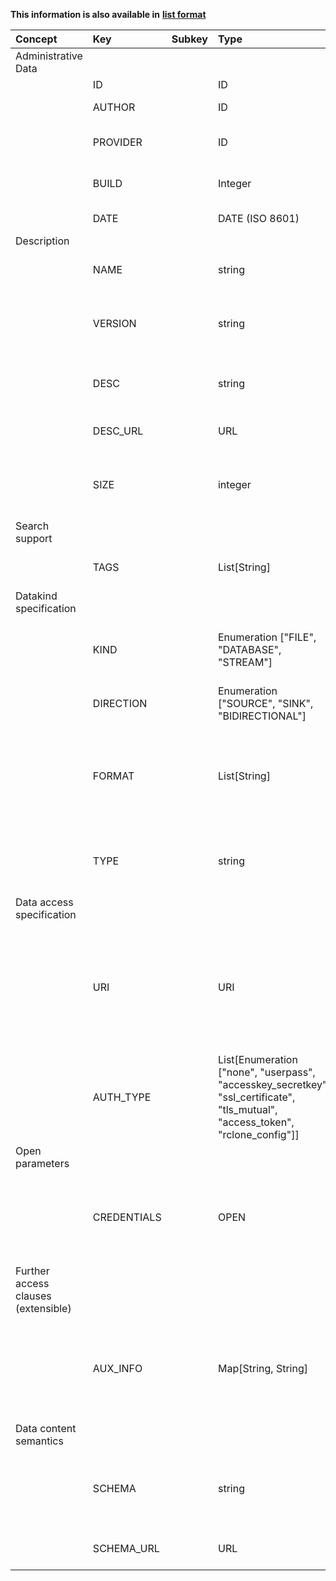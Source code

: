 
<style>
  .md-content__button {
    display: none;
  }
</style>

**This information is also available in** **[list format](/attributes/data/)**

| Concept                             | Key         | Subkey   | Type                                                                                                                            | Example Value                                                                                                                                           | Comment                                                                                                                                                                                                                                                                                                   | Condition                            |
|:------------------------------------|:------------|:---------|:--------------------------------------------------------------------------------------------------------------------------------|:--------------------------------------------------------------------------------------------------------------------------------------------------------|:----------------------------------------------------------------------------------------------------------------------------------------------------------------------------------------------------------------------------------------------------------------------------------------------------------|:-------------------------------------|
| Administrative Data                 |             |          |                                                                                                                                 |                                                                                                                                                         |                                                                                                                                                                                                                                                                                                           |                                      |
|                                     | ID          |          | ID                                                                                                                              | "DATAID_MYDATA_A"                                                                                                                                       | Unique identifier of the asset.                                                                                                                                                                                                                                                                           | auto                                 |
|                                     | AUTHOR      |          | ID                                                                                                                              | UUID                                                                                                                                                    | Unique identifier of the user who created this record                                                                                                                                                                                                                                                     | auto                                 |
|                                     | PROVIDER    |          | ID                                                                                                                              | UUID                                                                                                                                                    | Legal entity who provides the asset (owner). It is the affiliation of the author by default.                                                                                                                                                                                                              | auto                                 |
|                                     | BUILD       |          | Integer                                                                                                                         | 21                                                                                                                                                      | Build number, incremented automatically to provide versioning for the asset                                                                                                                                                                                                                               | auto                                 |
|                                     | DATE        |          | DATE (ISO 8601)                                                                                                                 | 2022-04-28T08:11:53+00:00                                                                                                                               | Date of asset registration.                                                                                                                                                                                                                                                                               | auto                                 |
| Description                         |             |          |                                                                                                                                 |                                                                                                                                                         |                                                                                                                                                                                                                                                                                                           |                                      |
|                                     | NAME        |          | string                                                                                                                          | "CNSPiezoBolt#1 (in directory: factory 1 , machine1 , piezobolts)"                                                                                      | Name of the data resource.                                                                                                                                                                                                                                                                                | mandatory                            |
|                                     | VERSION     |          | string                                                                                                                          | "2.3.4"                                                                                                                                                 | Version of the data resource (not of the metadata), defined by the provider in the format of his/her choice (typically: major.minor.patch)                                                                                                                                                                | optional                             |
|                                     | DESC        |          | string                                                                                                                          | "This sensor measures temperature in Celsius, sends data via ConSenses edge device via an MQTT broker"                                                  | Human readable description of the data resource characteristics, contents.                                                                                                                                                                                                                                | optional                             |
|                                     | DESC_URL    |          | URL                                                                                                                             | "https://some-host/docs/data-source-specification-sheet.pdf"                                                                                            | More detailed specification of data source characteristics (doc, pdf, …)                                                                                                                                                                                                                                  | optional                             |
|                                     | SIZE        |          | integer                                                                                                                         | 112                                                                                                                                                     | Estimated/exact size of data (e.g. file size, volume size, or message size); might be used to assess HW requirements (RAM, CPU). In bytes.                                                                                                                                                                | optional                             |
| Search support                      |             |          |                                                                                                                                 |                                                                                                                                                         |                                                                                                                                                                                                                                                                                                           |                                      |
|                                     | TAGS        |          | List[String]                                                                                                                    | ["camera", "rgb", "w640", "h480", "jpg"]                                                                                                                | A list of tags freely added to help in searching/indexing (not limited to a basic set of tags, keywords)                                                                                                                                                                                                  | optional                             |
| Datakind specification              |             |          |                                                                                                                                 |                                                                                                                                                         |                                                                                                                                                                                                                                                                                                           |                                      |
|                                     | KIND        |          | Enumeration ["FILE", "DATABASE", "STREAM"]                                                                                      | "STREAM"                                                                                                                                                | Main category of the data resource (e.g. file/object storage, database management system, streaming broker). FILE can mean a single file or a folder.                                                                                                                                                     | mandatory                            |
|                                     | DIRECTION   |          | Enumeration ["SOURCE", "SINK", "BIDIRECTIONAL"]                                                                                 | "SINK"                                                                                                                                                  | Direction of data flow (source: data provider, sink: data consumer/storage)                                                                                                                                                                                                                               | mandatory                            |
|                                     | FORMAT      |          | List[String]                                                                                                                    | ["application/json", "text/plain", "application/octet-stream", "application/zip"]                                                                       | Format/encoding of the data produced or consumed by the data resource as a MIME type (IETF RFC 6838 https://www.sitepoint.com/mime-types-complete-list/). More than one can appear here (remote directory with several files).                                                                            | optional (xWP relation is optional)  |
|                                     | TYPE        |          | string                                                                                                                          | "S3"                                                                                                                                                    | The exact type of the data resource. Typically (but not always) corresponds to the scheme part (scheme://) of URI. E.g.: mysql, mqtt.                                                                                                                                                                     | mandatory (WP6)                      |
| Data access specification           |             |          |                                                                                                                                 |                                                                                                                                                         |                                                                                                                                                                                                                                                                                                           |                                      |
|                                     | URI         |          | URI                                                                                                                             | "kafka://host/topic#1"                                                                                                                                  | Accessibility of the data resource, including host, port information, protocol, and other fields (path is protocol dependent, can be a topic name). GUI may show host, port, path separately. Hidden at search. Format: scheme://host:port/path.  Pseudo vars: SCHEME, HOST, PORT, PATH, QUERY, FRAGMENT. | mandatory (WP6 open)                 |
|                                     | AUTH_TYPE   |          | List[Enumeration ["none", "userpass", "accesskey_secretkey", "ssl_certificate", "tls_mutual", "access_token", "rclone_config"]] | ["ssl_certificate", "access_token"]                                                                                                                     | One or more authentication types that can be accepted by the storage resource.                                                                                                                                                                                                                            | mandatory (xWP relation is optional) |
| Open parameters                     |             |          |                                                                                                                                 |                                                                                                                                                         |                                                                                                                                                                                                                                                                                                           |                                      |
|                                     | CREDENTIALS |          | OPEN                                                                                                                            |                                                                                                                                                         | Credentials (e.g. string/json, zip, config file). Its content (structure) depends on authentication type (e.g. token, username and password). OPEN means must not be filled here, but asked from user on startup.                                                                                         | open                                 |
| Further access clauses (extensible) |             |          |                                                                                                                                 |                                                                                                                                                         |                                                                                                                                                                                                                                                                                                           |                                      |
|                                     | AUX_INFO    |          | Map[String, String]                                                                                                             | {"PROTOCOL": "http", "MYSQL_DIALECT": "mariadbdialect", "MQTT_PROTOCOL_VERSION": "3.1.1", "KAFKA_BROKER_VERSION": "2.7.0", "S3_REGION": "eu-central-1"} | List of key-value pais (JSON object/YAML dictionary) for additional specification of the data resource. New keys can be added on demand, a list of known keys is available.                                                                                                                               | optional                             |
| Data content semantics              |             |          |                                                                                                                                 |                                                                                                                                                         |                                                                                                                                                                                                                                                                                                           |                                      |
|                                     | SCHEMA      |          | string                                                                                                                          | Database schema description/contents.                                                                                                                   | Describes message internal structure, semantics, ontology. It can be any file (doc, rdf, owl, etc.). Asset Administration Shell, IEC 61360 - Common Data Dictionary, ...                                                                                                                                  | optional                             |
|                                     | SCHEMA_URL  |          | URL                                                                                                                             | "https://schemas.org/date.rdf"                                                                                                                          | URL to schema specification document (in some format, rdf, owl, xsd, …)                                                                                                                                                                                                                                   | optional                             |